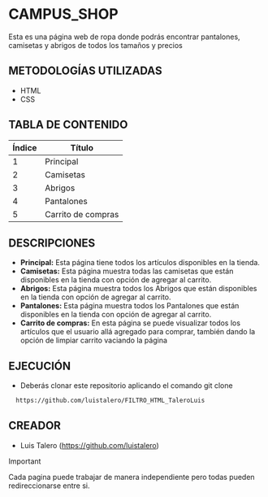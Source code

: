 # CAMPUS_SHOP
Esta es una página web de ropa donde podrás encontrar pantalones, camisetas y abrigos de todos los tamaños y precios
## METODOLOGÍAS UTILIZADAS
  - HTML
  - CSS
## TABLA DE CONTENIDO
| Índice | Título |
|--|--|
| 1 | Principal |
| 2 | Camisetas |
| 3 | Abrigos |
| 4 | Pantalones |
| 5 | Carrito de compras |
## DESCRIPCIONES
- **Principal:** Esta página tiene todos los artículos disponibles en la tienda.
- **Camisetas:** Esta página muestra todas las camisetas que están disponibles en la tienda con opción de agregar al carrito.
- **Abrigos:** Esta página muestra todos los Abrigos que están disponibles en la tienda con opción de agregar al carrito.
- **Pantalones:** Esta página muestra todos los Pantalones que están disponibles en la tienda con opción de agregar al carrito.
- **Carrito de compras:** En esta página se puede visualizar todos los artículos que el usuario allá agregado para comprar, también dando la opción de limpiar carrito vaciando la página
## EJECUCIÓN
- Deberás clonar este repositorio aplicando el comando git clone
```bash
  https://github.com/luistalero/FILTRO_HTML_TaleroLuis
```
## CREADOR
  - Luis Talero (https://github.com/luistalero)
>[!IMPORTANT]
>Cada pagina puede trabajar de manera independiente pero todas pueden redireccionarse entre si.
